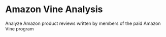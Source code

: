 # Amazon Vine Analysis
Analyze Amazon product reviews written by members of the paid Amazon Vine program
